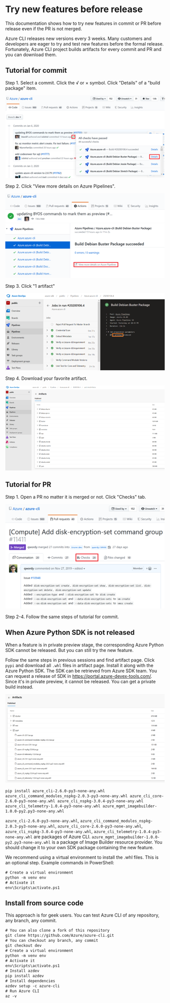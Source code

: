 Try new features before release
===

This documentation shows how to try new features in commit or PR before release even if the PR is not merged.

Azure CLI releases new versions every 3 weeks. Many customers and developers are eager to try and test new features before the formal release. Fortunately, Azure CLI project builds artifacts for every commit and PR and you can download them.

## Tutorial for commit

Step 1. Select a commit. Click the √ or × symbol. Click "Details" of a "build package" item.

![](assets/1.PNG)

Step 2. Click "View more details on Azure Pipelines".

![](assets/2.PNG)

Step 3. Click "1 artifact"

![](assets/3.PNG)

Step 4. Download your favorite artifact.

![](assets/4.PNG)

## Tutorial for PR

Step 1. Open a PR no matter it is merged or not. Click "Checks" tab.

![](assets/5.PNG)

Step 2-4. Follow the same steps of tutorial for commit.

## When Azure Python SDK is not released

When a feature is in private preview stage, the corresponding Azure Python SDK cannot be released. But you can still try the new feature.

Follow the same steps in previous sessions and find artifact page. Click `pypi` and download all `.whl` files in artifact page. Install it along with the Azure Python SDK. The SDK can be retrieved from Azure SDK team. You can request a release of SDK in https://portal.azure-devex-tools.com/. Since it's in private preview, it cannot be released. You can get a private build instead.

![](assets/6.PNG)

```
pip install azure_cli-2.6.0-py3-none-any.whl azure_cli_command_modules_nspkg-2.0.3-py3-none-any.whl azure_cli_core-2.6.0-py3-none-any.whl azure_cli_nspkg-3.0.4-py3-none-any.whl azure_cli_telemetry-1.0.4-py3-none-any.whl azure_mgmt_imagebuilder-1.0.0-py2.py3-none-any.whl
```
`azure_cli-2.6.0-py3-none-any.whl`, `azure_cli_command_modules_nspkg-2.0.3-py3-none-any.whl`, `azure_cli_core-2.6.0-py3-none-any.whl`, `azure_cli_nspkg-3.0.4-py3-none-any.whl`, `azure_cli_telemetry-1.0.4-py3-none-any.whl` are packages of Azure CLI. `azure_mgmt_imagebuilder-1.0.0-py2.py3-none-any.whl` is a package of Image Builder resource provider. You should change it to your own SDK package containing the new feature.

We recommend using a virtual environment to install the .whl files. This is an optional step.
Example commands in PowerShell:
```
# Create a virtual environment 
python -m venv env
# Activate it
env\Scripts\activate.ps1
```

## Install from source code

This approach is for geek users. You can test Azure CLI of any repository, any branch, any commit.

```
# You can also clone a fork of this repository
git clone https://github.com/Azure/azure-cli.git
# You can checkout any branch, any commit
git checkout dev
# Create a virtual environment
python -m venv env
# Activate it
env\Scripts\activate.ps1
# Install azdev
pip install azdev
# Install dependencies
azdev setup -c azure-cli
# Run Azure CLI
az -v
```
